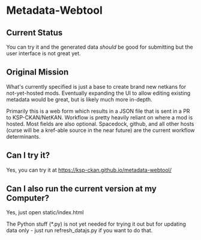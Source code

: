 # Metadata-Webtool

## Current Status

You can try it and the generated data *should* be good for submitting but the user interface is not great yet.

## Original Mission

What's currently specified is just a base to create brand new netkans for not-yet-hosted mods. Eventually expanding the UI to allow editing existing metadata would be great, but is likely much more in-depth.

Primarily this is a web form which results in a JSON file that is sent in a PR to KSP-CKAN/NetKAN. Workflow is pretty heavily reliant on where a mod is hosted. Most fields are also optional.
Spacedock, github, and all other hosts (curse will be a kref-able source in the near future) are the current workflow determinants.

## Can I try it?

Yes, you can try it at <https://ksp-ckan.github.io/metadata-webtool/>

## Can I also run the current version at my Computer?

Yes, just open static/index.html

The Python stuff (*.py) is not yet needed for trying it out but for updating data only - just run refresh_datajs.py if you want to do that.
